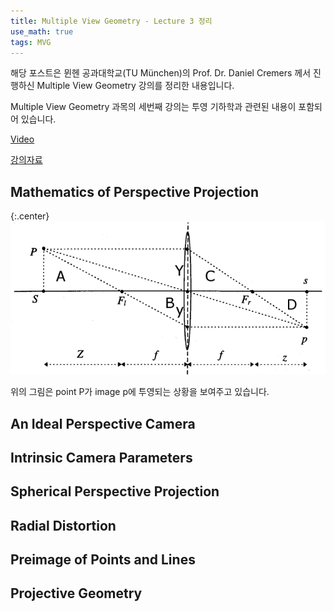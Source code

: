 ```yaml
---
title: Multiple View Geometry - Lecture 3 정리
use_math: true
tags: MVG
---
```



해당 포스트은 뮌헨 공과대학교(TU München)의 Prof. Dr. Daniel Cremers 께서 진행하신 Multiple View Geometry 강의를 정리한 내용입니다.

Multiple View Geometry 과목의 세번째 강의는 투영 기하학과 관련된 내용이 포함되어 있습니다.

[Video](https://www.youtube.com/watch?v=H6WEt3xOyPU)

[강의자료](https://drive.google.com/file/d/19vI3xbLeXcQuJz15UtwHp-YNsT5gZxEm/view?usp=sharing)


## Mathematics of Perspective Projection

{:.center}
![notation](https://raw.githubusercontent.com/koyeongmin/koyeongmin.github.io/master/_posts/MVG_lecture3_figure/1.jpg)

위의 그림은 point P가 image p에 투영되는 상황을 보여주고 있습니다.




## An Ideal Perspective Camera


## Intrinsic Camera Parameters


## Spherical Perspective Projection


## Radial Distortion


## Preimage of Points and Lines


## Projective Geometry

